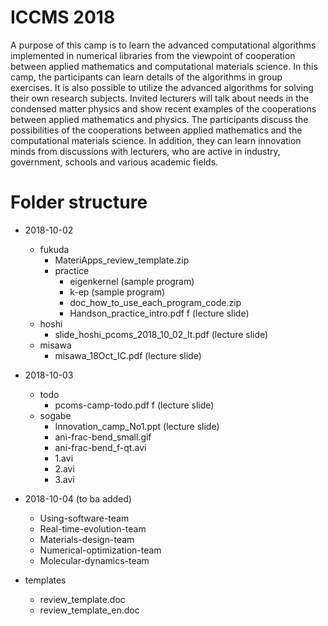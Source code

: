 # ICCMS 2018

A purpose of this camp is to learn  the advanced computational algorithms implemented in numerical libraries from the viewpoint of cooperation between applied mathematics and computational materials science.
In this camp, the participants can learn details of the algorithms in group exercises. It is also possible to utilize the advanced algorithms for solving their own research subjects. Invited lecturers will talk about needs in the condensed matter physics and show recent examples of the cooperations between applied mathematics and physics.
The participants discuss the possibilities of the cooperations between applied mathematics and the computational materials science. In addition, they can learn innovation minds from discussions with lecturers, who are active in industry, government, schools and various academic fields.

# Folder structure
- 2018-10-02 
	-  fukuda
		- MateriApps\_review\_template.zip
		- practice
			- eigenkernel (sample program)
			- k-ep (sample program)
			- doc\_how\_to\_use\_each\_program_code.zip
			- Handson\_practice\_intro.pdf f (lecture slide)
	-  hoshi
		- slide\_hoshi\_pcoms\_2018\_10\_02\_lt.pdf (lecture slide)
	- misawa
		- misawa\_18Oct\_IC.pdf (lecture slide)
- 2018-10-03
	-  todo
		- pcoms-camp-todo.pdf f (lecture slide)
	- sogabe
		- Innovation_camp_No1.ppt (lecture slide)
		- ani-frac-bend_small.gif
		- ani-frac-bend_f-qt.avi
		- 1.avi
		- 2.avi
		- 3.avi

- 2018-10-04 (to ba added)
  	- Using-software-team
	- Real-time-evolution-team
	- Materials-design-team
	- Numerical-optimization-team
	- Molecular-dynamics-team

- templates
	- review\_template.doc 
	- review\_template\_en.doc 

